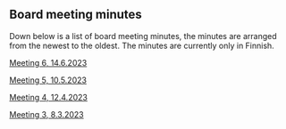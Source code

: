 ## Board meeting minutes

Down below is a list of board meeting minutes, the minutes are arranged from the newest to the oldest. The minutes are currently only in Finnish.

[Meeting 6, 14.6.2023](https://drive.google.com/file/d/1zDtl6rB2i9E2oNMprx_HqS6QXQxEYiUk/view)

[Meeting 5, 10.5.2023](https://drive.google.com/file/d/1FWWF8rVYBPr3ZRFCp8lLzbXCuerZZq0w/view)

[Meeting 4, 12.4.2023](https://drive.google.com/file/d/1eVMj75x5FyWByVsJynoXxSMYBUYvRpU5/view?usp=sharing)

[Meeting 3, 8.3.2023](https://drive.google.com/file/d/1QujsUkbNupt4wK8xDLhpRQq8JIaCAPH4/view?usp=sharing)
